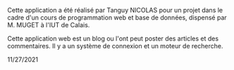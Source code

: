Cette application a été réalisé par Tanguy NICOLAS pour un projet dans le cadre d'un cours de programmation web et base de données, dispensé par M. MUGET à l'IUT de Calais.

Cette application web est un blog ou l'ont peut poster des articles et des commentaires.
Il y a un système de connexion et un moteur de recherche.

11/27/2021
